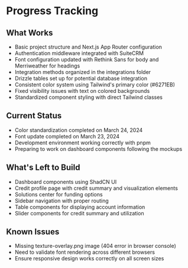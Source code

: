 # Progress Tracking

## What Works
- Basic project structure and Next.js App Router configuration
- Authentication middleware integrated with SuiteCRM
- Font configuration updated with Rethink Sans for body and Merriweather for headings
- Integration methods organized in the integrations folder
- Drizzle tables set up for potential database integration
- Consistent color system using Tailwind's primary color (#6271EB)
- Fixed visibility issues with text on colored backgrounds
- Standardized component styling with direct Tailwind classes

## Current Status
- Color standardization completed on March 24, 2024
- Font update completed on March 23, 2024
- Development environment working correctly with pnpm
- Preparing to work on dashboard components following the mockups

## What's Left to Build
- Dashboard components using ShadCN UI
- Credit profile page with credit summary and visualization elements
- Solutions center for funding options
- Sidebar navigation with proper routing
- Table components for displaying account information
- Slider components for credit summary and utilization

## Known Issues
- Missing texture-overlay.png image (404 error in browser console)
- Need to validate font rendering across different browsers
- Ensure responsive design works correctly on all screen sizes 